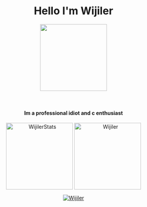 <h1 align="center"> Hello I'm Wijiler </h1>
<p align="center">
<img height="180em" src="https://wijiler.github.io/header.gif">
</p>
<br>
<h4 align="center">Im a professional idiot and c enthusiast </h4>
<p align="center">
<img height="180em" src="https://github-readme-stats.vercel.app/api?username=Wijiler&hide_border=true&count_private=true&show_icons=true&theme=gruvbox" alt="WijilerStats" align = "center"/>
<img height="180em" src="https://github-readme-stats.vercel.app/api/top-langs?username=Wijiler&show_icons=true&locale=en&layout=compact&hide_border=true&theme=gruvbox" alt="Wijiler" align = "center"/></p>
</p>

<p align="center">
 <a href="https://github.com/Wijiler"><img src="https://github-profile-trophy.vercel.app/?username=Wijiler&margin-w=5&theme=gruvbox" alt="Wijiler" /></a>
</p>
